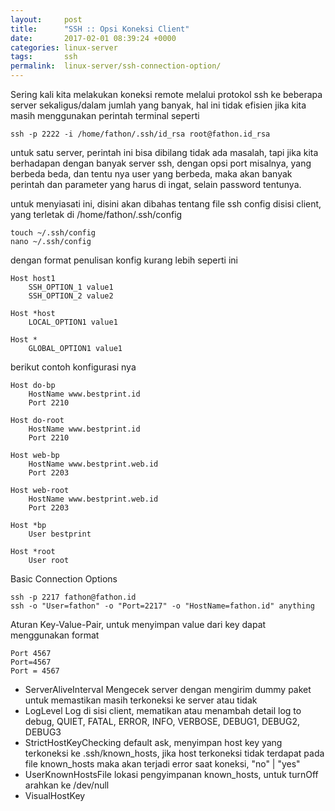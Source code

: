 ```yaml
---
layout: 	post
title:  	"SSH :: Opsi Koneksi Client"
date:   	2017-02-01 08:39:24 +0000
categories: linux-server
tags:		ssh
permalink:	linux-server/ssh-connection-option/
---
```


Sering kali kita melakukan koneksi remote melalui protokol ssh ke
beberapa server sekaligus/dalam jumlah yang banyak, hal ini tidak
efisien jika kita masih menggunakan perintah terminal seperti

```
ssh -p 2222 -i /home/fathon/.ssh/id_rsa root@fathon.id_rsa
``` 

untuk satu server, perintah ini bisa dibilang tidak ada masalah,
tapi jika kita berhadapan dengan banyak server ssh, dengan opsi
port misalnya, yang berbeda beda, dan tentu nya user yang berbeda,
maka akan banyak perintah dan parameter yang harus di ingat, selain
password tentunya.

untuk menyiasati ini, disini akan dibahas tentang file ssh config
disisi client, yang terletak di /home/fathon/.ssh/config

```
touch ~/.ssh/config
nano ~/.ssh/config
```

dengan format penulisan konfig kurang lebih seperti ini

```
Host host1
	SSH_OPTION_1 value1
	SSH_OPTION_2 value2
	
Host *host
	LOCAL_OPTION1 value1
	
Host *
	GLOBAL_OPTION1 value1
```

berikut contoh konfigurasi nya

```
Host do-bp
	HostName www.bestprint.id
	Port 2210
	
Host do-root
	HostName www.bestprint.id
	Port 2210
	
Host web-bp
	HostName www.bestprint.web.id
	Port 2203
	
Host web-root
	HostName www.bestprint.web.id
	Port 2203
	
Host *bp
	User bestprint
	
Host *root
	User root
```

Basic Connection Options

```
ssh -p 2217 fathon@fathon.id
ssh -o "User=fathon" -o "Port=2217" -o "HostName=fathon.id" anything
```

Aturan Key-Value-Pair, untuk menyimpan value dari key dapat menggunakan
format

```
Port 4567
Port=4567
Port = 4567
```

- ServerAliveInterval
  Mengecek server dengan mengirim dummy paket untuk memastikan masih
  terkoneksi ke server atau tidak
- LogLevel
  Log di sisi client, mematikan atau menambah detail log to debug,
  QUIET, FATAL, ERROR, INFO, VERBOSE, DEBUG1, DEBUG2, DEBUG3
- StrictHostKeyChecking
  default ask, menyimpan host key yang terkoneksi ke .ssh/known_hosts,
  jika host terkoneksi tidak terdapat pada file known_hosts maka akan
  terjadi error saat koneksi, "no" | "yes"
- UserKnownHostsFile
  lokasi pengyimpanan known_hosts, untuk turnOff arahkan ke /dev/null
- VisualHostKey
  